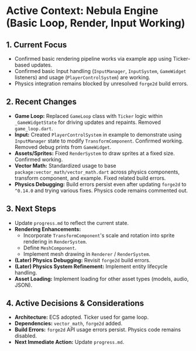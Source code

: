 # Active Context: Nebula Engine (Basic Loop, Render, Input Working)

## 1. Current Focus

*   Confirmed basic rendering pipeline works via example app using Ticker-based updates.
*   Confirmed basic Input handling (`InputManager`, `InputSystem`, `GameWidget` listeners) and usage (`PlayerControlSystem`) are working.
*   Physics integration remains blocked by unresolved `forge2d` build errors.

## 2. Recent Changes

*   **Game Loop:** Replaced `GameLoop` class with `Ticker` logic within `_GameWidgetState` for driving updates and repaints. Removed `game_loop.dart`.
*   **Input:** Created `PlayerControlSystem` in example to demonstrate using `InputManager` state to modify `TransformComponent`. Confirmed working. Removed debug prints from `GameWidget`.
*   **Assets/Sprites:** Fixed `RenderSystem` to draw sprites at a fixed size. Confirmed working.
*   **Vector Math:** Standardized usage to base `package:vector_math/vector_math.dart` across physics components, transform component, and example. Fixed related build errors.
*   **Physics Debugging:** Build errors persist even after updating `forge2d` to `^0.14.0` and trying various fixes. Physics code remains commented out.

## 3. Next Steps

*   Update `progress.md` to reflect the current state.
*   **Rendering Enhancements:**
    *   Incorporate `TransformComponent`'s scale and rotation into sprite rendering in `RenderSystem`.
    *   Define `MeshComponent`.
    *   Implement mesh drawing in `Renderer` / `RenderSystem`.
*   **(Later) Physics Debugging:** Revisit `forge2d` build errors.
*   **(Later) Physics System Refinement:** Implement entity lifecycle handling.
*   **Asset Loading:** Implement loading for other asset types (models, audio, JSON).

## 4. Active Decisions & Considerations

*   **Architecture:** ECS adopted. Ticker used for game loop.
*   **Dependencies:** `vector_math`, `forge2d` added.
*   **Build Errors:** `forge2d` API usage errors persist. Physics code remains disabled.
*   **Next Immediate Action:** Update `progress.md`.
